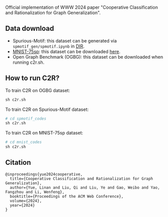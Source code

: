 Official implementation of WWW 2024 paper "Cooperative Classification and Rationalization for Graph Generalization".

## Data download
- Spurious-Motif: this dataset can be generated via `spmotif_gen/spmotif.ipynb` in [DIR](https://github.com/Wuyxin/DIR-GNN/tree/main). 
- [MNIST-75sp](https://github.com/bknyaz/graph_attention_pool): this dataset can be downloaded [here](https://drive.google.com/drive/folders/1Prc-n9Nr8-5z-xphdRScftKKIxU4Olzh).
- Open Graph Benchmark (OGBG): this dataset can be downloaded when running c2r.sh.


## How to run C2R?

To train C2R on OGBG dataset:

```python
sh c2r.sh
```

To train C2R on Spurious-Motif dataset:

```python
# cd spmotif_codes
sh c2r.sh
```

To train C2R on MNIST-75sp dataset:

```python
# cd mnist_codes
sh c2r.sh
```

## Citation
```
@inproceedings{yue2024cooperative,
  title={Cooperative Classification and Rationalization for Graph Generalization},
  author={Yue, Linan and Liu, Qi and Liu, Ye and Gao, Weibo and Yao, Fangzhou and Li, Wenfeng},
  booktitle={Proceedings of the ACM Web Conference},
  volume={2024},
  year={2024}
}
```
